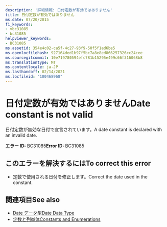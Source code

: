 ```yaml
---
description: '詳細情報: 日付定数が有効ではありません'
title: 日付定数が有効ではありません
ms.date: 07/20/2015
f1_keywords:
- vbc31085
- bc31085
helpviewer_keywords:
- BC31085
ms.assetid: 354e4c02-ca5f-4c27-93f9-50f5f1ad6be5
ms.openlocfilehash: 927164ded1b97f5bc7a8e8ed866257326cc24cee
ms.sourcegitcommit: 10e719780594efc781b15295e499c66f316068b8
ms.translationtype: MT
ms.contentlocale: ja-JP
ms.lasthandoff: 02/14/2021
ms.locfileid: "100468968"
---
```

# <a name="date-constant-is-not-valid"></a><span data-ttu-id="d9542-103">日付定数が有効ではありません</span><span class="sxs-lookup"><span data-stu-id="d9542-103">Date constant is not valid</span></span>

<span data-ttu-id="d9542-104">日付定数が無効な日付で宣言されています。</span><span class="sxs-lookup"><span data-stu-id="d9542-104">A date constant is declared with an invalid date.</span></span>  
  
 <span data-ttu-id="d9542-105">**エラー ID:** BC31085</span><span class="sxs-lookup"><span data-stu-id="d9542-105">**Error ID:** BC31085</span></span>  
  
## <a name="to-correct-this-error"></a><span data-ttu-id="d9542-106">このエラーを解決するには</span><span class="sxs-lookup"><span data-stu-id="d9542-106">To correct this error</span></span>  
  
- <span data-ttu-id="d9542-107">定数で使用される日付を修正します。</span><span class="sxs-lookup"><span data-stu-id="d9542-107">Correct the date used in the constant.</span></span>  
  
## <a name="see-also"></a><span data-ttu-id="d9542-108">関連項目</span><span class="sxs-lookup"><span data-stu-id="d9542-108">See also</span></span>

- [<span data-ttu-id="d9542-109">Date データ型</span><span class="sxs-lookup"><span data-stu-id="d9542-109">Date Data Type</span></span>](../language-reference/data-types/date-data-type.md)
- [<span data-ttu-id="d9542-110">定数と列挙体</span><span class="sxs-lookup"><span data-stu-id="d9542-110">Constants and Enumerations</span></span>](../language-reference/constants-and-enumerations.md)
